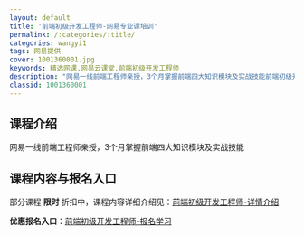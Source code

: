 ```yaml
---
layout: default
title: '前端初级开发工程师-网易专业课培训'
permalink: /:categories/:title/
categories: wangyi1
tags: 网易提供
cover: 1001360001.jpg
keywords: 精选网课,网易云课堂,前端初级开发工程师
description: "网易一线前端工程师亲授，3个月掌握前端四大知识模块及实战技能前端初级开发工程师"
classid: 1001360001
---
```


## 课程介绍

网易一线前端工程师亲授，3个月掌握前端四大知识模块及实战技能

## 课程内容与报名入口

部分课程 **限时** 折扣中，课程内容详细介绍见：[前端初级开发工程师-详情介绍](https://mooc.study.163.com/smartSpec/detail/1001360001.htm?share=1&shareId=1025206652&utm_campaign=share&utm_medium=iphoneShare&utm_source=&utm_u=1025206652)

**优惠报名入口**：[前端初级开发工程师-报名学习](https://mooc.study.163.com/smartSpec/detail/1001360001.htm?share=1&shareId=1025206652&utm_campaign=share&utm_medium=iphoneShare&utm_source=&utm_u=1025206652)

